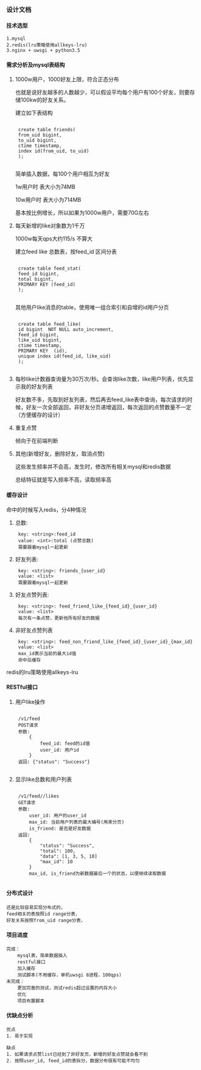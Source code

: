 ### 设计文档

#### 技术选型

    1.mysql
    2.redis(lru策略使用allkeys-lru)
    3.nginx + uwsgi + python3.5

#### 需求分析及mysql表结构

1. 1000w用户，1000好友上限，符合正态分布

    也就是说好友越多的人数越少，可以假设平均每个用户有100个好友，则要存储100kw的好友关系。

    建立如下表结构
    <pre><code>
    create table friends(
    from_uid bigint,
    to_uid bigint,
    ctime timestamp,
    index id(from_uid, to_uid)
    );
    </code></pre>
    简单插入数据，每100个用户相互为好友

    1w用户时 表大小为74MB

    10w用户时 表大小为714MB

    基本按比例增长，所以如果为1000w用户，需要70G左右

2. 每天新增的like对象数为1千万

    1000w每天qps大约115/s 不算大

    建立feed like 总数表，按feed_id 区间分表
    <pre><code>
    create table feed_stat(
    feed_id bigint,
    total bigint,
    PRIMARY KEY (feed_id)
    );
    </code></pre>
    其他用户like消息的table，使用唯一组合索引和自增的id用户分页
    <pre><code>
    create table feed_like(
    id bigint  NOT NULL auto_increment,
    feed_id bigint,
    like_uid bigint,
    ctime timestamp,
    PRIMARY KEY  (id),
    unique index id(feed_id, like_uid)
    );
    </code></pre>

3. 每秒like计数器查询量为30万次/秒。会查询like次数，like用户列表，优先显示我的好友列表

    好友数不多，先取到好友列表，然后再去feed_like表中查询，每次请求的时候，好友一次全部返回，非好友分页递增返回，每次返回的点赞数量不一定（方便缓存的设计）

6. 重复点赞

    倾向于在前端判断

5. 其他(新增好友，删除好友，取消点赞)

    这些发生频率并不会高，发生时，修改所有相关mysql和redis数据

    总结特征就是写入频率不高，读取频率高

#### 缓存设计
命中的时候写入redis，分4种情况

1. 总数:

        key: <string>:feed_id
        value: <int>:total (点赞总数)
        需要跟着mysql一起更新

2. 好友列表:

        key: <string>: friends_{user_id}
        value: <list> 
        需要跟着mysql一起更新

3. 好友点赞列表:

        key: <string>: feed_friend_like_{feed_id}_{user_id}
        value: <list>
        每次有一条点赞，更新他所有好友的数据

4. 非好友点赞列表

        key: <string>: feed_non_friend_like_{feed_id}_{user_id}_{max_id}
        value: <list>
        max_id表示当前的最大id值
        命中后缓存

redis的lru策略使用allkeys-lru

#### RESTful接口

1. 用户like操作
    <pre><code>
    /v1/feed
    POST请求
    参数:
        {
            feed_id: feed的id值
            user_id: 用户id
        }
    返回: {"status": "Success"}
    </code></pre>

2. 显示like总数和用户列表
    <pre><code>
    /v1/feed/<feed_id>/likes
    GET请求
    参数:
        user_id: 用户的user_id
        max_id: 当前用户列表的最大编号(用来分页)
        is_friend: 是否是好友数据
    返回:
        {
            "status": "Success",
            "total": 100,
            "data": [1, 3, 5, 10]
            "max_id": 10
        }
        max_id, is_friend为新数据最后一个的状态，以便继续读取数据
    </code></pre>

#### 分布式设计

    还是比较容易实现分布式的，
    feed相关的表按照id range分表，
    好友关系按照from_uid range分表，

#### 项目进度

    完成：
        mysql表，简单数据插入
        restful接口
        加入缓存
        测试脚本(不用缓存，单机uwsgi 8进程，100qps)
    未完成：
        更加完善的测试，测试redis超过设置的内存大小
        优化
        项目布置脚本

#### 优缺点分析
    优点
    1. 易于实现

    缺点
    1. 如果请求点赞list已经到了非好友页，新增的好友点赞就会看不到
    2. 按照user_id, feed_id的表拆分，数据分布很有可能不均匀


